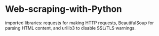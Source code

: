 # Web-scraping-with-Python
imported libraries: requests for making HTTP requests, BeautifulSoup for parsing HTML content, and urllib3 to disable SSL/TLS warnings.
